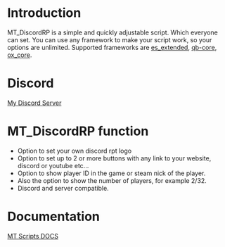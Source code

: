 # Introduction
MT_DiscordRP is a simple and quickly adjustable script. Which everyone can set.
You can use any framework to make your script work, so your options are unlimited.
Supported frameworks are [es_extended](https://github.com/esx-framework/esx-legacy), [qb-core](https://github.com/qbcore-framework/qb-core), [ox_core](https://github.com/overextended/ox_core).

# Discord
[My Discord Server](https://discord.gg/rcGVrczfNg)

# MT_DiscordRP function
- Option to set your own discord rpt logo
- Option to set up to 2 or more buttons with any link to your website, discord or youtube etc...
- Option to show player ID in the game or steam nick of the player.
- Also the option to show the number of players, for example 2/32.
- Discord and server compatible.

# Documentation
[MT Scripts DOCS](https://mt-scripts-2.gitbook.io/mt-scripts)
